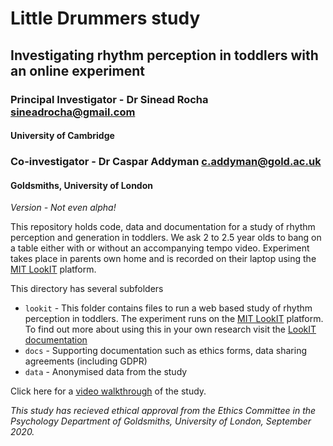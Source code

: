 # Little Drummers study
## Investigating rhythm perception in toddlers with an online experiment
### Principal Investigator - Dr Sinead Rocha <sineadrocha@gmail.com>
#### University of Cambridge

### Co-investigator - Dr Caspar Addyman <c.addyman@gold.ac.uk> 
#### Goldsmiths, University of London

_Version - Not even alpha!_

This repository holds code, data and documentation for a study of rhythm perception and generation in toddlers. We ask 2 to 2.5 year olds to bang on a table either with or without an accompanying tempo video. Experiment takes place in parents own home and is recorded on their laptop using the [MIT LookIT](https://lookit.mit.edu) platform. 



This directory has several subfolders
* `lookit` -  This folder contains files to run a web based study of rhythm perception in toddlers. The experiment runs on the [MIT LookIT](https://lookit.mit.edu) platform. To find out more about using this in your own research visit the [LookIT documentation](https://lookit.readthedocs.io/en/develop/)
* `docs` - Supporting documentation such as ethics forms, data sharing agreements (including GDPR) 
* `data` - Anonymised data from the study


Click here for a [video walkthrough](https://goldsmiths.cloud.panopto.eu/Panopto/Pages/Viewer.aspx?id=48e290d9-fe70-4180-a29d-ac840101c2cd) of the study.


_This study has recieved ethical approval from the Ethics Committee in the Psychology Department of Goldsmiths, University of London, September 2020._

